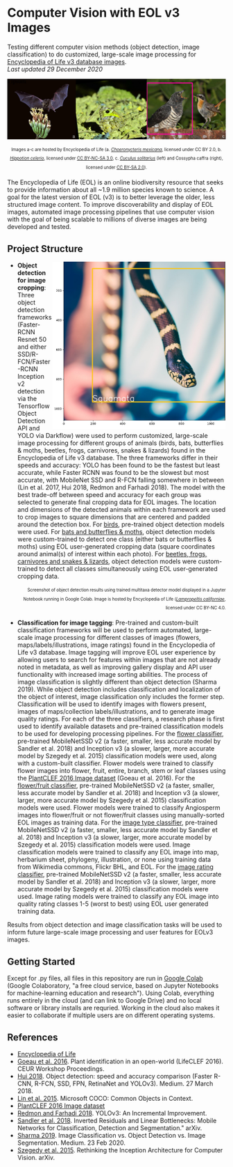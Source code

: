 # Computer Vision with EOL v3 Images 
Testing different computer vision methods (object detection, image classification) to do customized, large-scale image processing for [Encyclopedia of Life v3 database images](https://eol.org/pages/2913056/media).   
*Last updated 29 December 2020*

<p align="center">
<a href="url"><img src="https://github.com/aubricot/computer_vision_with_eol_images/blob/master/object_detection_for_image_cropping/images/banner.jpg" align="middle" width="900" ></a></p>   

<p align="center">
<sub><sup>Images a-c are hosted by Encyclopedia of Life (a. <a href="http://upload.wikimedia.org/wikipedia/commons/a/af/Choeronycteris_mexicana%2C_Mexican_long-tongued_bat_%287371567444%29.jpg"><i>Choeronycteris mexicana</i></a>, licensed under <a href="https://creativecommons.org/licenses/by/2.0/legalcode"></a>CC BY 2.0</a>, b. <a href="https://calphotos.berkeley.edu/cgi/img_query?seq_num=81811&one=T"><i>Hippotion celerio</i></a>, licensed under <a href="https://creativecommons.org/licenses/by-nc-sa/3.0/">CC BY-NC-SA 3.0</a>, c. <a href="https://content.eol.org/data/media/7e/b3/54/542.16276541578.jpg"><i>Cuculus solitarius</i></a> (left) and <a <i>Cossypha caffra</i></a> (right)</a>, licensed under <a href="https://creativecommons.org/licenses/by-sa/2.0/">CC BY-SA 2.0</a>).</sup></sub>

The Encyclopedia of Life (EOL) is an online biodiversity resource that seeks to provide information about all ~1.9 million species known to science. A goal for the latest version of EOL (v3) is to better leverage the older, less structured image content. To improve discoverability and display of EOL images, automated image processing pipelines that use computer vision with the goal of being scalable to millions of diverse images are being developed and tested.   

## Project Structure
<p align="center">
<a href="url"><img src="https://github.com/aubricot/computer_vision_with_eol_images/blob/master/object_detection_for_image_cropping/images/3093378.jpg" align="right" width="400" ></a></p> 

* **Object detection for image cropping**: Three object detection frameworks (Faster-RCNN Resnet 50 and either SSD/R-FCN/Faster-RCNN Inception v2 detection via the Tensorflow Object Detection API and YOLO via Darkflow) were used to perform customized, large-scale image processing for different groups of animals (birds, bats, butterflies & moths, beetles, frogs, carnivores, snakes & lizards) found in the Encyclopedia of Life v3 database. The three frameworks differ in their speeds and accuracy: YOLO has been found to be the fastest but least accurate, while Faster RCNN was found to be the slowest but most accurate, with MobileNet SSD and R-FCN falling somewhere in between (Lin et al. 2017, Hui 2018, Redmon and Farhadi 2018). The model with the best trade-off between speed and accuracy for each group was selected to generate final cropping data for EOL images. The location and dimensions of the detected animals within each framework are used to crop images to square dimensions that are centered and padded around the detection box. For <ins>birds</ins>, pre-trained object detection models were used. For <ins>bats and butterflies & moths</ins>, object detection models were custom-trained to detect one class (either bats or butterflies & moths) using EOL user-generated cropping data (square coordinates around animal(s) of interest within each photo). For <ins>beetles, frogs, carnivores and snakes & lizards</ins>, object detection models were custom-trained to detect all classes simultaneously using EOL user-generated cropping data.  

<p align="right"> 
<sub><sup> Screenshot of object detection results using trained multitaxa detector model displayed in a Jupyter Notebook running in Google Colab. Image is hosted by Encyclopedia of Life (<a href="https://content.eol.org/data/media/28/09/c5/18.https___www_inaturalist_org_photos_1003389.jpg"><i>Lampropeltis californiae</i></a>, licensed under <a href="https://creativecommons.org/licenses/by-nc/4.0/"></a>CC BY-NC 4.0</a>.</sup></sub></p>  

* **Classification for image tagging**: Pre-trained and custom-built classification frameworks will be used to perform automated, large-scale image processing for different classes of images (flowers, maps/labels/illustrations, image ratings) found in the Encyclopedia of Life v3 database. Image tagging will improve EOL user experience by allowing users to search for features within images that are not already noted in metadata, as well as improving gallery display and API user functionality with increased image sorting abilities. The process of image classification is slightly different than object detection (Sharma 2019). While object detection includes classification and localization of the object of interest, image classification only includes the former step. Classification will be used to identify images with flowers present, images of maps/collection labels/illustrations, and to generate image quality ratings. For each of the three classifiers, a research phase is first used to identify available datasets and pre-trained classification models to be used for developing processing pipelines. For the <ins>flower classifier</ins>, pre-trained MobileNetSSD v2 (a faster, smaller, less accurate model by Sandler et al. 2018) and Inception v3 (a slower, larger, more accurate model by Szegedy et al. 2015) classification models were used, along with a custom-built classifier. Flower models were trained to classify flower images into flower, fruit, entire, branch, stem or leaf classes using the [PlantCLEF 2016 Image dataset](https://www.imageclef.org/lifeclef/2016/plant) (Goeau et al. 2016).  For the <ins>flower/fruit classifier</ins>, pre-trained MobileNetSSD v2 (a faster, smaller, less accurate model by Sandler et al. 2018) and Inception v3 (a slower, larger, more accurate model by Szegedy et al. 2015) classification models were used. Flower models were trained to classify Angiosperm images into flower/fruit or not flower/fruit classes using manually-sorted EOL images as training data. For the <ins>image type classifier</ins>, pre-trained MobileNetSSD v2 (a faster, smaller, less accurate model by Sandler et al. 2018) and Inception v3 (a slower, larger, more accurate model by Szegedy et al. 2015) classification models were used. Image classification models were trained to classify any EOL image into map, herbarium sheet, phylogeny, illustration, or none using training data from Wikimedia commons, Flickr BHL, and EOL. For the <ins>image rating classifier</ins>, pre-trained MobileNetSSD v2 (a faster, smaller, less accurate model by Sandler et al. 2018) and Inception v3 (a slower, larger, more accurate model by Szegedy et al. 2015) classification models were used. Image rating models were trained to classify any EOL image into quality rating classes 1-5 (worst to best) using EOL user generated training data. 

Results from object detection and image classification tasks will be used to inform future large-scale image processing and user features for EOLv3 images.

## Getting Started  
Except for .py files, all files in this repository are run in [Google Colab](https://research.google.com/colaboratory/faq.html) (Google Colaboratory, "a free cloud service, based on Jupyter Notebooks for machine-learning education and research"). Using Colab, everything runs entirely in the cloud (and can link to Google Drive) and no local software or library installs are requried. Working in the cloud also makes it easier to collaborate if multiple users are on different operating systems. 

## References
* [Encyclopedia of Life](http://eol.org) 
* [Goeau et al. 2016](http://ceur-ws.org/Vol-1609/16090428.pdf). Plant identification in an open-world (LifeCLEF 2016). CEUR Workshop Proceedings. 
* [Hui 2018](medium.com/@jonathan_hui/object-detection-speed-and-accuracy-comparison-faster-r-cnn-r-fcn-ssd-and-yolo-5425656ae359). Object detection: speed and accuracy comparison (Faster R-CNN, R-FCN, SSD, FPN, RetinaNet and YOLOv3). Medium. 27 March 2018.   
* [Lin et al. 2015](https://arxiv.org/pdf/1405.0312.pdf). Microsoft COCO: Common Objects in Context.  
* [PlantCLEF 2016 Image dataset](https://www.imageclef.org/lifeclef/2016/plant)
* [Redmon and Farhadi 2018](https://arxiv.org/pdf/1804.02767.pdf). YOLOv3: An Incremental Improvement. 
* [Sandler et al. 2018](https://arxiv.org/abs/1801.04381). Inverted Residuals and Linear Bottlenecks: Mobile Networks for Classification, Detection and Segmentation." arXiv.
* [Sharma 2019](medium.com/analytics-vidhya/image-classification-vs-object-detection-vs-image-segmentation-f36db85fe81). Image Classification vs. Object Detection vs. Image Segmentation. Medium. 23 Feb 2020.
* [Szegedy et al. 2015](https://arxiv.org/abs/1512.00567). Rethinking the Inception Architecture for Computer Vision. arXiv.
